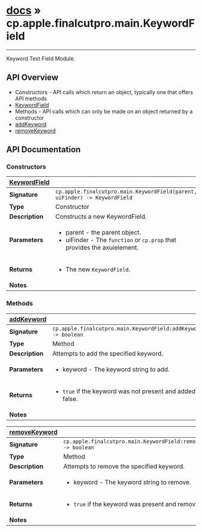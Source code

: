 # [docs](index.md) » cp.apple.finalcutpro.main.KeywordField
---

Keyword Text Field Module.

## API Overview
* Constructors - API calls which return an object, typically one that offers API methods
 * [KeywordField](#KeywordField)
* Methods - API calls which can only be made on an object returned by a constructor
 * [addKeyword](#addKeyword)
 * [removeKeyword](#removeKeyword)

## API Documentation

### Constructors

| [KeywordField](#KeywordField)         |                                                                                     |
| --------------------------------------------|-------------------------------------------------------------------------------------|
| **Signature**                               | `cp.apple.finalcutpro.main.KeywordField(parent, uiFinder) -> KeywordField`                                                                    |
| **Type**                                    | Constructor                                                                     |
| **Description**                             | Constructs a new KeywordField.                                                                     |
| **Parameters**                              | <ul><li>parent - the parent object.</li><li>uiFinder - The `function` or `cp.prop` that provides the axuielement.</li></ul> |
| **Returns**                                 | <ul><li>The new `KeywordField`.</li></ul>          |
| **Notes**                                   | <ul></ul>                |

### Methods

| [addKeyword](#addKeyword)         |                                                                                     |
| --------------------------------------------|-------------------------------------------------------------------------------------|
| **Signature**                               | `cp.apple.finalcutpro.main.KeywordField:addKeyword(keyword) -> boolean`                                                                    |
| **Type**                                    | Method                                                                     |
| **Description**                             | Attempts to add the specified keyword.                                                                     |
| **Parameters**                              | <ul><li>keyword - The keyword string to add.</li></ul> |
| **Returns**                                 | <ul><li>`true` if the keyword was not present and added, otherwise false.</li></ul>          |
| **Notes**                                   | <ul></ul>                |

| [removeKeyword](#removeKeyword)         |                                                                                     |
| --------------------------------------------|-------------------------------------------------------------------------------------|
| **Signature**                               | `cp.apple.finalcutpro.main.KeywordField:removeKeyword(keyword) -> boolean`                                                                    |
| **Type**                                    | Method                                                                     |
| **Description**                             | Attempts to remove the specified keyword.                                                                     |
| **Parameters**                              | <ul><li>keyword - The keyword string to remove.</li></ul> |
| **Returns**                                 | <ul><li>`true` if the keyword was present and removed, otherwise false.</li></ul>          |
| **Notes**                                   | <ul></ul>                |

